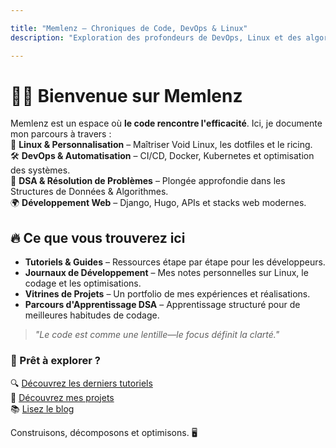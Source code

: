 ```yaml
---

title: "Memlenz – Chroniques de Code, DevOps & Linux"  
description: "Exploration des profondeurs de DevOps, Linux et des algorithmes. Un journal de développeur sur la résolution de problèmes et l'innovation."  

---
```


# 👨‍💻 Bienvenue sur Memlenz  

Memlenz est un espace où **le code rencontre l'efficacité**. Ici, je documente mon parcours à travers :  
🚀 **Linux & Personnalisation** – Maîtriser Void Linux, les dotfiles et le ricing.  
🛠️ **DevOps & Automatisation** – CI/CD, Docker, Kubernetes et optimisation des systèmes.  
🧠 **DSA & Résolution de Problèmes** – Plongée approfondie dans les Structures de Données & Algorithmes.  
🌍 **Développement Web** – Django, Hugo, APIs et stacks web modernes.  

## 🔥 Ce que vous trouverez ici  
- **Tutoriels & Guides** – Ressources étape par étape pour les développeurs.  
- **Journaux de Développement** – Mes notes personnelles sur Linux, le codage et les optimisations.  
- **Vitrines de Projets** – Un portfolio de mes expériences et réalisations.  
- **Parcours d'Apprentissage DSA** – Apprentissage structuré pour de meilleures habitudes de codage.  

> _"Le code est comme une lentille—le focus définit la clarté."_  

### **🚀 Prêt à explorer ?**  
🔍 [Découvrez les derniers tutoriels](./tutorials/)  
💾 [Découvrez mes projets](./portfolio/)  
📚 [Lisez le blog](./blog/)  

Construisons, décomposons et optimisons. 🖥️  
